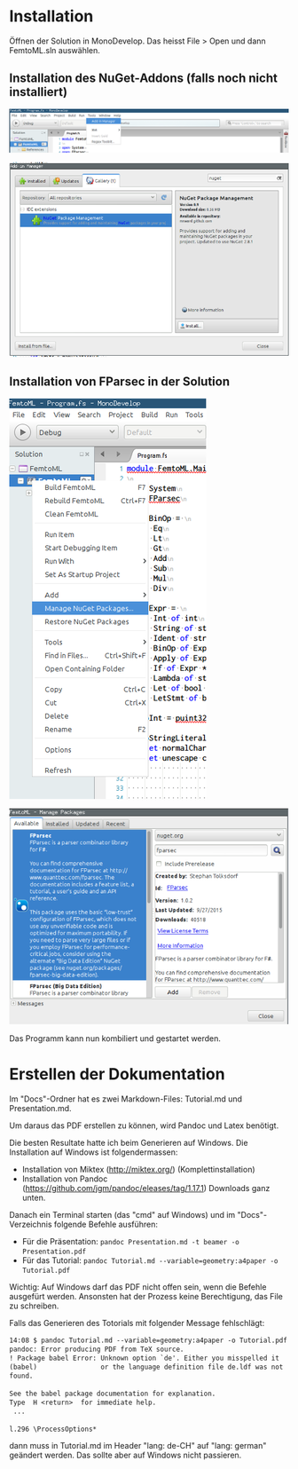 # Installation

Öffnen der Solution in MonoDevelop. Das heisst File > Open und dann
FemtoML.sln auswählen.

## Installation des NuGet-Addons (falls noch nicht installiert)

![Install Nuget Schritt 1](Docs/FemtoML-Install-Nuget.png "Install Nuget Schritt 1")

![Install Nuget Schritt 2](Docs/FemtoML-Install-Nuget2.png "Install Nuget Schritt 2")

## Installation von FParsec in der Solution

![Install FParsec Schritt 1](Docs/FemtoML-Nuget-Menu.png "Install FParsec Schritt 1")

![Install FParsec Schritt 2](Docs/FemtoML-Install-Fparsec.png "Install FParsec Schritt 2")

Das Programm kann nun kombiliert und gestartet werden.

# Erstellen der Dokumentation

Im "Docs"-Ordner hat es zwei Markdown-Files: Tutorial.md und Presentation.md.

Um daraus das PDF erstellen zu können, wird Pandoc und Latex benötigt.

Die besten Resultate hatte ich beim Generieren auf Windows. Die Installation auf Windows
ist folgendermassen:

* Installation von Miktex (http://miktex.org/) (Komplettinstallation)
* Installation von Pandoc (https://github.com/jgm/pandoc/eleases/tag/1.17.1) Downloads
ganz unten.

Danach ein Terminal starten (das "cmd" auf Windows) und im "Docs"-Verzeichnis folgende Befehle ausführen:

* Für die Präsentation: `pandoc Presentation.md -t beamer -o Presentation.pdf`
* Für das Tutorial: `pandoc Tutorial.md --variable=geometry:a4paper -o Tutorial.pdf`

Wichtig: Auf Windows darf das PDF nicht offen sein, wenn die Befehle ausgefürt werden. Ansonsten
hat der Prozess keine Berechtigung, das File zu schreiben.

Falls das Generieren des Totorials mit folgender Message fehlschlägt:

```
14:08 $ pandoc Tutorial.md --variable=geometry:a4paper -o Tutorial.pdf
pandoc: Error producing PDF from TeX source.
! Package babel Error: Unknown option `de'. Either you misspelled it
(babel)                or the language definition file de.ldf was not found.

See the babel package documentation for explanation.
Type  H <return>  for immediate help.
 ...

l.296 \ProcessOptions*
```

dann muss in Tutorial.md im Header "lang: de-CH" auf "lang: german" geändert werden. Das sollte
aber auf Windows nicht passieren.
